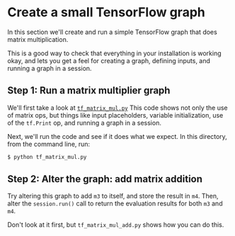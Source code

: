 
# Create a small TensorFlow graph

In this section we'll create and run a simple TensorFlow graph that does matrix multiplication.

This is a good way to check that everything in your installation is working okay, and lets you get a feel for creating a graph, defining inputs, and running a graph in a session.

## Step 1: Run a matrix multiplier graph

We'll first take a look at [`tf_matrix_mul.py`](tf_matrix_mul.py)
This code shows not only the use of matrix ops, but things like input placeholders, variable initialization, use of the `tf.Print` op, and running a graph in a session.

Next, we'll run the code and see if it does what we expect.
In this directory, from the command line, run:

```sh
$ python tf_matrix_mul.py
```

## Step 2: Alter the graph: add matrix addition

Try altering this graph to add `m3` to itself, and store the result in `m4`. Then, alter the `session.run()` call to return the evaluation results for both `m3` and `m4`.

Don't look at it first, but `tf_matrix_mul_add.py` shows how you can do this.

